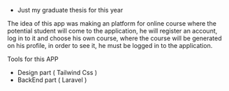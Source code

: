 * Just my graduate thesis for this year 

The idea of this app was making an platform for online course where the potential student will come to the application, he will register an account, log in to it and choose his own course, where the course will be generated on his profile, in order to see it, he must be logged in to the application.


Tools for this APP 

- Design part ( Tailwind Css )
- BackEnd part ( Laravel )
